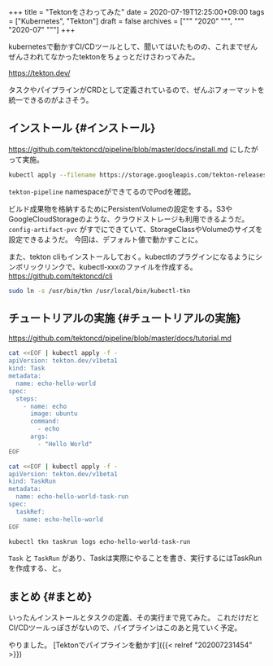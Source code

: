 +++
title = "Tektonをさわってみた"
date = 2020-07-19T12:25:00+09:00
tags = ["Kubernetes", "Tekton"]
draft = false
archives = ["""
  "2020"
  """, """
  "2020-07"
  """]
+++

kubernetesで動かすCI/CDツールとして、聞いてはいたものの、これまでぜんぜんさわれてなかったtektonをちょっとだけさわってみた。

<https://tekton.dev/>

タスクやパイプラインがCRDとして定義されているので、ぜんぶフォーマットを統一できるのがよさそう。


## インストール {#インストール}

<https://github.com/tektoncd/pipeline/blob/master/docs/install.md>
にしたがって実施。

```bash
kubectl apply --filename https://storage.googleapis.com/tekton-releases/pipeline/latest/release.yaml
```

`tekton-pipeline` namespaceができてるのでPodを確認。

ビルド成果物を格納するためにPersistentVolumeの設定をする。S3やGoogleCloudStorageのような、クラウドストレージも利用できるようだ。
`config-artifact-pvc` がすでにできていて、StorageClassやVolumeのサイズを設定できるようだ。
今回は、デフォルト値で動かすことに。

また、tekton cliもインストールしておく。kubectlのプラグインになるようにシンボリックリンクで、kubectl-xxxのファイルを作成する。
<https://github.com/tektoncd/cli>

```bash
sudo ln -s /usr/bin/tkn /usr/local/bin/kubectl-tkn
```


## チュートリアルの実施 {#チュートリアルの実施}

<https://github.com/tektoncd/pipeline/blob/master/docs/tutorial.md>

```bash
cat <<EOF | kubectl apply -f -
apiVersion: tekton.dev/v1beta1
kind: Task
metadata:
  name: echo-hello-world
spec:
  steps:
    - name: echo
      image: ubuntu
      command:
        - echo
      args:
        - "Hello World"
EOF

cat <<EOF | kubectl apply -f -
apiVersion: tekton.dev/v1beta1
kind: TaskRun
metadata:
  name: echo-hello-world-task-run
spec:
  taskRef:
    name: echo-hello-world
EOF

kubectl tkn taskrun logs echo-hello-world-task-run
```

`Task` と `TaskRun` があり、Taskは実際にやることを書き、実行するにはTaskRunを作成する、と。


## まとめ {#まとめ}

いったんインストールとタスクの定義、その実行まで見てみた。
これだけだとCI/CDツールっぽさがないので、パイプラインはこのあと見ていく予定。

やりました。 [Tektonでパイプラインを動かす]({{< relref "202007231454" >}})
